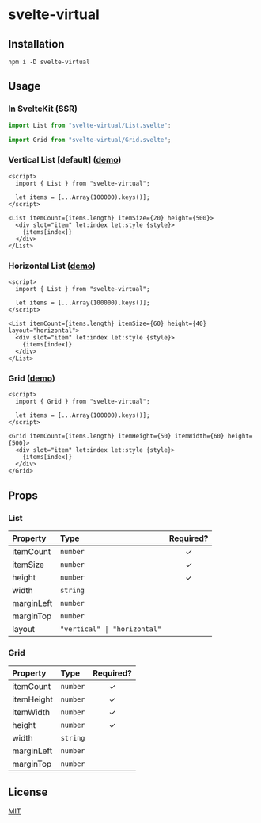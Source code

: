 # svelte-virtual

## Installation

```
npm i -D svelte-virtual
```

## Usage

### In SvelteKit (SSR)

```js
import List from "svelte-virtual/List.svelte";

import Grid from "svelte-virtual/Grid.svelte";
```

### Vertical List [default] ([demo](https://svelte.dev/repl/70b159e914024f869180c28b8e7eb92d?version=3.49.0))

```svelte
<script>
  import { List } from "svelte-virtual";

  let items = [...Array(100000).keys()];
</script>

<List itemCount={items.length} itemSize={20} height={500}>
  <div slot="item" let:index let:style {style}>
    {items[index]}
  </div>
</List>
```

### Horizontal List ([demo](https://svelte.dev/repl/160a5bf2e2a8484c8ffd03b219f5eb27?version=3.49.0))

```svelte
<script>
  import { List } from "svelte-virtual";

  let items = [...Array(100000).keys()];
</script>

<List itemCount={items.length} itemSize={60} height={40} layout="horizontal">
  <div slot="item" let:index let:style {style}>
    {items[index]}
  </div>
</List>
```

### Grid ([demo](https://svelte.dev/repl/8e2b877da06c4532ae50482236abbcac?version=3.49.0))

```svelte
<script>
  import { Grid } from "svelte-virtual";

  let items = [...Array(100000).keys()];
</script>

<Grid itemCount={items.length} itemHeight={50} itemWidth={60} height={500}>
  <div slot="item" let:index let:style {style}>
    {items[index]}
  </div>
</Grid>
```

## Props

### List

| Property   | Type                         | Required? |
| :--------- | :--------------------------- | :-------: |
| itemCount  | `number`                     |     ✓     |
| itemSize   | `number`                     |     ✓     |
| height     | `number`                     |     ✓     |
| width      | `string`                     |           |
| marginLeft | `number`                     |           |
| marginTop  | `number`                     |           |
| layout     | `"vertical" \| "horizontal"` |           |

### Grid

| Property   | Type     | Required? |
| :--------- | :------- | :-------: |
| itemCount  | `number` |     ✓     |
| itemHeight | `number` |     ✓     |
| itemWidth  | `number` |     ✓     |
| height     | `number` |     ✓     |
| width      | `string` |           |
| marginLeft | `number` |           |
| marginTop  | `number` |           |

## License

[MIT](./LICENSE)
